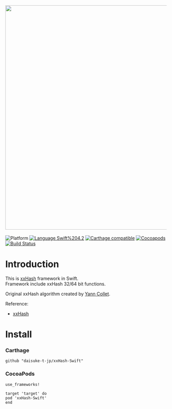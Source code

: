 <img src="https://github.com/daisuke-t-jp/xxHash-Swift/blob/master/doc/header.png" width="700"></br>
------
![Platform](https://img.shields.io/badge/Platform-iOS%2010.0+%20%7C%20macOS%2010.12+%20%7C%20tvOS%2012.0+-blue.svg)
[![Language Swift%204.2](https://img.shields.io/badge/Language-Swift%204.2-orange.svg)](https://developer.apple.com/swift)
[![Carthage compatible](https://img.shields.io/badge/Carthage-compatible-green.svg)](https://github.com/Carthage/Carthage)
[![Cocoapods](https://img.shields.io/cocoapods/v/xxHash-Swift.svg)](https://cocoapods.org/pods/xxHash-Swift)
[![Build Status](https://travis-ci.org/daisuke-t-jp/xxHash-Swift.svg?branch=master)](https://travis-ci.org/daisuke-t-jp/xxHash-Swift)


# Introduction

This is [xxHash](https://github.com/Cyan4973/xxHash/) framework in Swift.  
Framework include xxHash 32/64 bit functions.  
  
Original xxHash algorithm created by [Yann Collet](https://github.com/Cyan4973).
  
Reference:
- [xxHash](https://cyan4973.github.io/xxHash/)



# Install
### Carthage
`github "daisuke-t-jp/xxHash-Swift"`

### CocoaPods
```
use_frameworks!

target 'target' do
pod 'xxHash-Swift'
end
```
